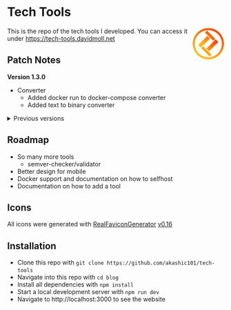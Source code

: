 # Tech Tools

<img src="./public/favicon.svg" alt="Tech Tools's logo" align="right" width="75" height="75">

This is the repo of the tech tools I developed. You can access it under https://tech-tools.davidmoll.net

## Patch Notes

**Version 1.3.0**

- Converter
  - Added docker run to docker-compose converter
  - Added text to binary converter

<details>
  <summary>Previous versions</summary>

**Version 1.2.0**

- Converter
  - Added Base64 converter
  - Added Nato converter
- General
  - Adjusted colors

**Version 1.1.0**

- Converter
  - Added Temperature Converter
  - Added Color Converter
- Password Generator
  - Added Password Generator
  - Added Passphrase Generator
  - Added Haiku Generator
  - Added Password Strength Tester
- General
  - Added Navbar and Header
  - Added light/dark theme
  - Added README
  - Added Homepage
  </details>

## Roadmap

- So many more tools
  - semver-checker/validator 
- Better design for mobile
- Docker support and documentation on how to selfhost
- Documentation on how to add a tool

## Icons

All icons were generated with [RealFaviconGenerator](https://realfavicongenerator.net/) [v0.16](https://realfavicongenerator.net/change_log#v0.16)

## Installation

- Clone this repo with `git clone https://github.com/akashic101/tech-tools`
- Navigate into this repo with `cd blog`
- Install all dependencies with `npm install`
- Start a local development server with `npm run dev`
- Navigate to http://localhost:3000 to see the website
